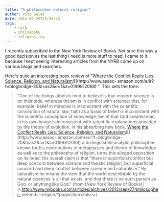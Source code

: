 ```yaml
---
title: "A philosopher defends religion"
author: Pito Salas
date: 2012-09-25T19:53:43
tags:
    - nyrb
    - philosophy
    - religion-tag
---
```




I recently subscribed to the New York Review of Books. Not sure this was a
good decision as the last thing I need is more stuff to read. I came to it
because I kept seeing interesting articles from the NYRB come up on various
blogs and searches.

Here's quite an [interesting book
review](<http://www.amazon.com/gp/product/0199812098?ie=UTF8&assoc_ss_swlb=1&creativeASIN=0199812098&redirect=true>)
of "[Where the Conflict Really Lies: Science, Religion, and
Naturalism](<http://www.amazon.com/gp/product/0199812098/ref=as_li_ss_tl?ie=UTF8&camp=1789&creative=390957&creativeASIN=0199812098&linkCode=as2&tag=blogbridge-20>)![](http://www.assoc-
amazon.com/e/ir?t=blogbridge-20&l=as2&o=1&a=0199812098) ". This sets the tone:

> "One of the things atheists tend to believe is that modern science is on
> their side, whereas theism is in conflict with science: that, for example,
> belief in miracles is inconsistent with the scientific conception of natural
> law; faith as a basis of belief is inconsistent with the scientific
> conception of knowledge; belief that God created man in his own image is
> inconsistent with scientific explanations provided by the theory of
> evolution. In his absorbing new book, [Where the Conflict Really Lies:
> Science, Religion, and
> Naturalism](<http://www.amazon.com/gp/product/0199812098/ref=as_li_ss_tl?ie=UTF8&camp=1789&creative=390957&creativeASIN=0199812098&linkCode=as2&tag=blogbridge-20>)![](http://www.assoc-
> amazon.com/e/ir?t=blogbridge-20&l=as2&o=1&a=0199812098) a distinguished
> analytic philosopher known for his contributions to metaphysics and theory
> of knowledge as well as to the philosophy of religion, turns this alleged
> opposition on its head. His overall claim is that “there is superficial
> conflict but deep concord between science and theistic religion, but
> superficial concord and deep conflict between science and naturalism.” By
> naturalism he means the view that the world describable by the natural
> sciences is all that exists, and that there is no such person as God, or
> anything like God." (from [New York Review of
> Books)](<http://www.nybooks.com/articles/archives/2012/sep/27/philosopher-
> defends-religion/?pagination=false>)


